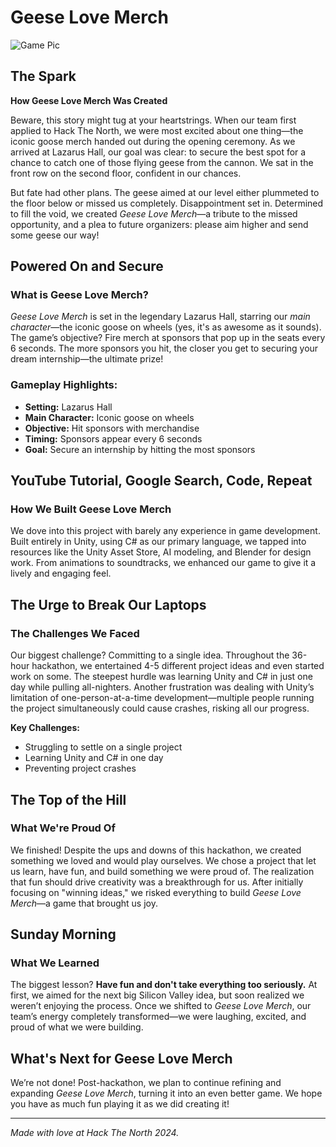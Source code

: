 # Geese Love Merch

![Game Pic](https://d112y698adiu2z.cloudfront.net/photos/production/software_photos/003/025/844/datas/gallery.jpg)

## The Spark

**How Geese Love Merch Was Created**

Beware, this story might tug at your heartstrings. When our team first applied to Hack The North, we were most excited about one thing—the iconic goose merch handed out during the opening ceremony. As we arrived at Lazarus Hall, our goal was clear: to secure the best spot for a chance to catch one of those flying geese from the cannon. We sat in the front row on the second floor, confident in our chances.

But fate had other plans. The geese aimed at our level either plummeted to the floor below or missed us completely. Disappointment set in. Determined to fill the void, we created *Geese Love Merch*—a tribute to the missed opportunity, and a plea to future organizers: please aim higher and send some geese our way!

## Powered On and Secure

### What is Geese Love Merch?

*Geese Love Merch* is set in the legendary Lazarus Hall, starring our *main character*—the iconic goose on wheels (yes, it's as awesome as it sounds). The game’s objective? Fire merch at sponsors that pop up in the seats every 6 seconds. The more sponsors you hit, the closer you get to securing your dream internship—the ultimate prize!

### Gameplay Highlights:
- **Setting:** Lazarus Hall
- **Main Character:** Iconic goose on wheels
- **Objective:** Hit sponsors with merchandise
- **Timing:** Sponsors appear every 6 seconds
- **Goal:** Secure an internship by hitting the most sponsors

## YouTube Tutorial, Google Search, Code, Repeat

### How We Built Geese Love Merch

We dove into this project with barely any experience in game development. Built entirely in Unity, using C# as our primary language, we tapped into resources like the Unity Asset Store, AI modeling, and Blender for design work. From animations to soundtracks, we enhanced our game to give it a lively and engaging feel.

## The Urge to Break Our Laptops

### The Challenges We Faced

Our biggest challenge? Committing to a single idea. Throughout the 36-hour hackathon, we entertained 4-5 different project ideas and even started work on some. The steepest hurdle was learning Unity and C# in just one day while pulling all-nighters. Another frustration was dealing with Unity’s limitation of one-person-at-a-time development—multiple people running the project simultaneously could cause crashes, risking all our progress.

**Key Challenges:**
- Struggling to settle on a single project
- Learning Unity and C# in one day
- Preventing project crashes

## The Top of the Hill

### What We're Proud Of

We finished! Despite the ups and downs of this hackathon, we created something we loved and would play ourselves. We chose a project that let us learn, have fun, and build something we were proud of. The realization that fun should drive creativity was a breakthrough for us. After initially focusing on "winning ideas," we risked everything to build *Geese Love Merch*—a game that brought us joy.

## Sunday Morning

### What We Learned

The biggest lesson? **Have fun and don't take everything too seriously.** At first, we aimed for the next big Silicon Valley idea, but soon realized we weren’t enjoying the process. Once we shifted to *Geese Love Merch*, our team’s energy completely transformed—we were laughing, excited, and proud of what we were building.

## What's Next for Geese Love Merch

We’re not done! Post-hackathon, we plan to continue refining and expanding *Geese Love Merch*, turning it into an even better game. We hope you have as much fun playing it as we did creating it!

---
*Made with love at Hack The North 2024.*
